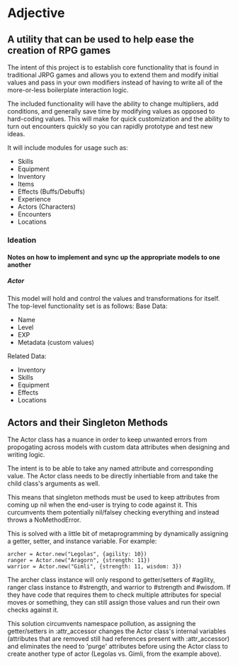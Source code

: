# Adjective
## A utility that can be used to help ease the creation of RPG games

The intent of this project is to establish core functionality that is found in traditional JRPG games and allows you to extend them and modify initial values and pass in your own modifiers instead of having to write all of the more-or-less boilerplate interaction logic. 

The included functionality will have the ability to change multipliers, add conditions, and generally save time by modifying values as opposed to hard-coding values. This will make for quick customization and the ability to turn out encounters quickly so you can rapidly prototype and test new ideas.

It will include modules for usage such as:
 - Skills
 - Equipment
 - Inventory
 - Items
 - Effects (Buffs/Debuffs)
 - Experience
 - Actors (Characters)
 - Encounters
 - Locations
 
### Ideation
#### Notes on how to implement and sync up the appropriate models to one another

##### Actor
This model will hold and control the values and transformations for itself. The top-level functionality set is as follows:
Base Data:
   - Name
   - Level
   - EXP
   - Metadata (custom values)

Related Data:
   - Inventory
   - Skills
   - Equipment
   - Effects
   - Locations

## Actors and their Singleton Methods

The Actor class has a nuance in order to keep unwanted errors from propogating across models with custom data attributes when designing and writing logic. 

The intent is to be able to take any named attribute and corresponding value. The Actor class needs to be directly inhertiable from and take the child class's arguments as well. 

This means that singleton methods must be used to keep attributes from coming up nil when the end-user is trying to code against it. This curcumvents them potentially nil/falsey checking everything and instead throws a NoMethodError.

This is solved with a little bit of metaprogramming by dynamically assigning a getter, setter, and instance variable. For example:

``` 
archer = Actor.new("Legolas", {agility: 10}) 
ranger = Actor.new("Aragorn", {strength: 11})
warrior = Actor.new("Gimli", {strength: 11, wisdom: 3})
```

The archer class instance will only respond to getter/setters of #agility, ranger class instance to #strength, and warrior to #strength and #wisdom. If they have code that requires them to check multiple attributes for special moves or something, they can still assign those values and run their own checks against it.

This solution circumvents namespace pollution, as assigning the getter/setters in :attr_accessor changes the Actor class's internal variables (attributes that are removed still had references present with :attr_accessor) and eliminates the need to 'purge' attributes before using the Actor class to create another type of actor (Legolas vs. Gimli, from the example above).

